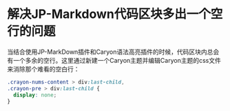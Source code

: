 # 解决JP-Markdown代码区块多出一个空行的问题

当结合使用JP-MarkDown插件和Caryon语法高亮插件的时候，代码区块内总会有一个多余的空行。这里通过新建一个Caryon主题并编辑Caryon主题的css文件来消除那个难看的空白行：
```css
.crayon-nums-content > div:last-child,
.crayon-pre > div:last-child {
  display: none;
}
```